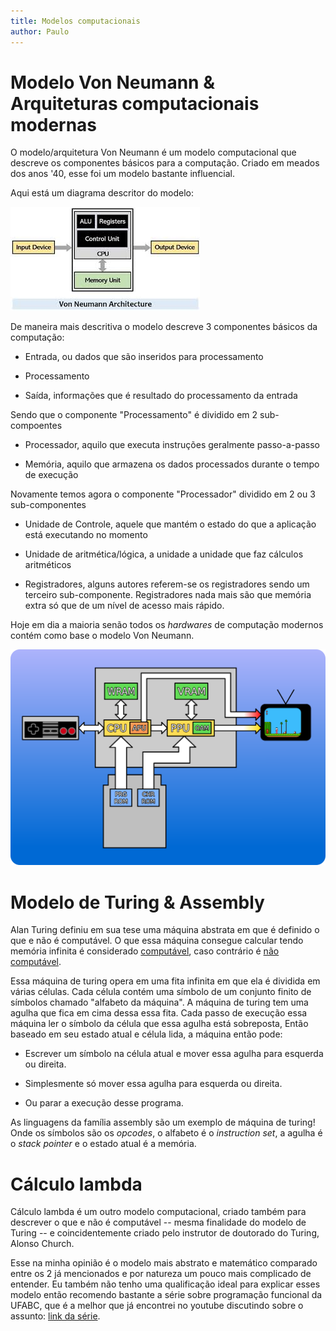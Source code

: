 ```yaml
---
title: Modelos computacionais
author: Paulo
---
```


# Modelo Von Neumann & Arquiteturas computacionais modernas

O modelo/arquitetura Von Neumann é um modelo computacional que descreve os componentes básicos para a computação. Criado em meados dos anos '40, esse foi um modelo bastante influencial.

Aqui está um diagrama descritor do modelo:

![Diagrama Von Neumann](/images/von-n1.png)

De maneira mais descritiva o modelo descreve 3 componentes básicos da computação:

- Entrada, ou dados que são inseridos para processamento

- Processamento

- Saída, informações que é resultado do processamento da entrada 

Sendo que o componente "Processamento" é dividido em 2 sub-compoentes

- Processador, aquilo que executa instruções geralmente passo-a-passo

- Memória, aquilo que armazena os dados processados durante o tempo de execução

Novamente temos agora o componente "Processador" dividido em 2 ou 3 sub-componentes

- Unidade de Controle, aquele que mantém o estado do que a aplicação está executando no momento

- Unidade de aritmética/lógica, a unidade a unidade que faz cálculos aritméticos

- Registradores, alguns autores referem-se os registradores sendo um terceiro sub-componente. Registradores nada mais são que memória extra só que de um nível de acesso mais rápido.

Hoje em dia a maioria senão todos os <i>hardwares</i> de computação modernos contém como base o modelo Von Neumann.

![Até o nintendinho usa como base o modelo Von Neumann!](/images/nes-arch.png)

# Modelo de Turing & Assembly

Alan Turing definiu em sua tese uma máquina abstrata em que é definido o que e não é computável. O que essa máquina consegue calcular tendo memória infinita é considerado <u>computável</u>, caso contrário é <u>não computável</u>.

Essa máquina de turing opera em uma fita infinita em que ela é dividida em várias células. Cada célula contém uma símbolo de um conjunto finito de símbolos chamado "alfabeto da máquina". A máquina de turing tem uma agulha que fica em cima dessa essa fita. Cada passo de execução essa máquina ler o símbolo da célula que essa agulha está sobreposta, Então baseado em seu estado atual e célula lida, a máquina então pode: 

- Escrever um símbolo na célula atual e mover essa agulha para esquerda ou direita.

- Simplesmente só mover essa agulha para esquerda ou direita.

- Ou parar a execução desse programa.

As linguagens da família assembly são um exemplo de máquina de turing! Onde os símbolos são os <i>opcodes</i>, o alfabeto é o <i>instruction set</i>, a agulha é o <i>stack pointer</i> e o estado atual é a memória.

# Cálculo lambda

Cálculo lambda é um outro modelo computacional, criado também para descrever o que e não é computável -- mesma finalidade do modelo de Turing -- e coincidentemente criado pelo instrutor de doutorado do Turing, Alonso Church.

Esse na minha opinião é o modelo mais abstrato e matemático comparado entre os 2 já mencionados e por natureza um pouco mais complicado de entender. Eu também não tenho uma qualificação ideal para explicar esses modelo então recomendo bastante a série sobre programação funcional da UFABC, que é a melhor que já encontrei no youtube discutindo sobre o assunto: [link da série](https://www.youtube.com/watch?v=U7gdzYiFJKg&list=PLYItvall0TqJ25sVTLcMhxsE0Hci58mpQ).